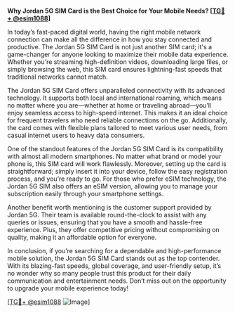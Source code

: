 **Why Jordan 5G SIM Card is the Best Choice for Your Mobile Needs? [[TG💪+ @esim1088](https://t.me/s/esim1088)]**

In today’s fast-paced digital world, having the right mobile network connection can make all the difference in how you stay connected and productive. The Jordan 5G SIM Card is not just another SIM card; it's a game-changer for anyone looking to maximize their mobile data experience. Whether you're streaming high-definition videos, downloading large files, or simply browsing the web, this SIM card ensures lightning-fast speeds that traditional networks cannot match.

The Jordan 5G SIM Card offers unparalleled connectivity with its advanced technology. It supports both local and international roaming, which means no matter where you are—whether at home or traveling abroad—you’ll enjoy seamless access to high-speed internet. This makes it an ideal choice for frequent travelers who need reliable connections on the go. Additionally, the card comes with flexible plans tailored to meet various user needs, from casual internet users to heavy data consumers.

One of the standout features of the Jordan 5G SIM Card is its compatibility with almost all modern smartphones. No matter what brand or model your phone is, this SIM card will work flawlessly. Moreover, setting up the card is straightforward; simply insert it into your device, follow the easy registration process, and you’re ready to go. For those who prefer eSIM technology, the Jordan 5G SIM also offers an eSIM version, allowing you to manage your subscription easily through your smartphone settings.

Another benefit worth mentioning is the customer support provided by Jordan 5G. Their team is available round-the-clock to assist with any queries or issues, ensuring that you have a smooth and hassle-free experience. Plus, they offer competitive pricing without compromising on quality, making it an affordable option for everyone.

In conclusion, if you’re searching for a dependable and high-performance mobile solution, the Jordan 5G SIM Card stands out as the top contender. With its blazing-fast speeds, global coverage, and user-friendly setup, it’s no wonder why so many people trust this product for their daily communication and entertainment needs. Don’t miss out on the opportunity to upgrade your mobile experience today!

[[TG💪+ @esim1088](https://t.me/s/esim1088) ![Image](https://i.postimg.cc/Y0z9fWf4/image.png)]